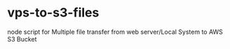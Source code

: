 # vps-to-s3-files
node script for Multiple file transfer from web server/Local System to AWS S3 Bucket
